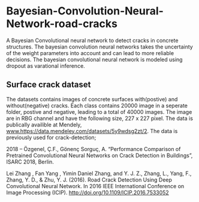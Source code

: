# Bayesian-Convolution-Neural-Network-road-cracks
A Bayesian Convolutional neural network to detect cracks in concrete structures. The bayesian convolution neural networks takes the uncertainty of the weight parameters into account and can lead to more reliable decisions. The bayesian convolutional neural network is modeled using dropout as varational inference.

## Surface crack dataset
The datasets contains images of concrete surfaces with(postive) and without(negative) cracks. Each class contains 20000 image in a seperate folder, postive and negative, leading to a total of
40000 images. The image are in RBG channel and have the following size, 227 x 227 pixel. The data is publically availible at Mendely, www.https://data.mendeley.com/datasets/5y9wdsg2zt/2. 
The data is previously used for crack-detection;

2018 – Özgenel, Ç.F., Gönenç Sorguç, A. “Performance Comparison of Pretrained Convolutional Neural Networks on Crack Detection in Buildings”, ISARC 2018, Berlin. 


Lei Zhang , Fan Yang , Yimin Daniel Zhang, and Y. J. Z., Zhang, L., Yang, F., Zhang, Y. D., & Zhu, Y. J. (2016). Road Crack Detection Using Deep Convolutional Neural Network. In 2016 IEEE International Conference on Image Processing (ICIP). http://doi.org/10.1109/ICIP.2016.7533052



